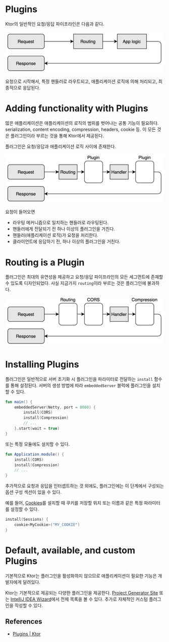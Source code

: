 # Plugins

Ktor의 일반적인 요청/응답 파이프라인은 다음과 같다.

<div align="center">
<img src="img/part-06/pipeline.png">
</div>

요청으로 시작해서, 특정 핸들러로 라우트되고, 애플리케이션 로직에 의해 처리되고, 최종적으로 응답된다.

# **Adding functionality with Plugins**

많은 애플리케이션은 애플리케이션의 로직의 범위를 벗어나는 공통 기능이 필요하다. serialization, content encoding, compression, headers, cookie 등. 이 모든 것은 플러그인이라 부르는 것을 통해 Ktor에서 제공된다.

플러그인은 요청/응답과 애플리케이션 로직 사이에 존재한다.

<div align="center">
<img src="img/part-06/plugin_pipeline.png">
</div>

요청이 들어오면

- 라우팅 메커니즘으로 일치하는 핸들러로 라우팅된다.
- 핸들러에게 전달되기 전 하나 이상의 플러그인을 거친다.
- 핸들러(애플리케이션 로직)가 요청을 처리한다.
- 클라이언트에 응답하기 전, 하나 이상의 플러그인을 거친다.

# **Routing is a Plugin**

플러그인은 최대의 유연성을 제공하고 요청/응답 파이프라인의 모든 세그먼트에 존재할 수 있도록 디자인되었다. 사실 지금가지 `routing`이라 부르는 것은 플러그인에 불과하다.

<div align="center">
<img src="img/part-06/routing_pipeline.png">
</div>

# **Installing Plugins**

플러그인은 일반적으로 서버 초기화 시 플러그인을 파라미터로 전달하는 `install` 함수를 통해 설정된다. 서버의 생성 방법에 따라 `embeddedServer` 블럭에 플러그인을 설치할 수 있다.

```kotlin
fun main() {
    embeddedServer(Netty, port = 8080) {
        install(CORS)
        install(Compression)
        // ...
    }.start(wait = true)
}
```

또는 특정 모듈에도 설치할 수 있다.

```kotlin
fun Application.module() {
    install(CORS)
    install(Compression)
    // ...
}
```

추가적으로 요청과 응답을 인터셉트하는 것 외에도, 플러그인에는 이 단계에서 구성되는 옵션 구성 섹션이 있을 수 있다.

예를 들어, [Cookies](https://ktor.io/docs/cookie-header.html)를 설치할 때 쿠키를 저장할 위치 또는 이름과 같은 특정 파라미터를 설정할 수 있다.

```kotlin
install(Sessions) {
    cookie<MyCookie>("MY_COOKIE")
}
```

# **Default, available, and custom Plugins**

기본적으로 Ktor는 플러그인을 활성화하지 않으므로 애플리케이션이 필요한 기능은 개발자에게 달려있다.

Ktor는 기본적으로 제공되는 다양한 플러그인을 제공한다. [Project Generator Site](https://start.ktor.io/) 또는 [IntelliJ IDEA Wizard](https://ktor.io/docs/intellij-idea.html)에서 전체 목록을 볼 수 있다. 추가로 자체적인 커스텀 플러그인을 작성할 수 있다.

## References

* [Plugins | Ktor](https://ktor.io/docs/plugins.html)